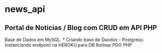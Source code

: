 # news_api

## Portal de Noticias / Blog  com CRUD em  API PHP 

Base de Dados em MySQL.
    * Criando base de Daodos - Postgress: instanciando endpoint na HEROKU para DB
Rotinas PDO  PHP
